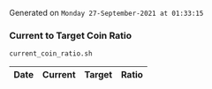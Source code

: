 Generated on `Monday 27-September-2021 at 01:33:15`

### Current to Target Coin Ratio
`current_coin_ratio.sh`

Date|Current|Target|Ratio
---|---|---|---
